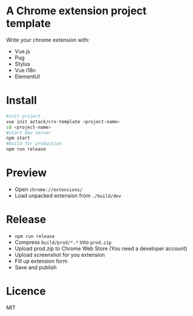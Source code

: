 # A Chrome extension project template

Write your chrome extension with:
- Vue.js
- Pug
- Stylus
- Vue i18n
- ElementUI

# Install

```bash
#init project
vue init aztack/crx-template <project-name>
cd <project-name>
#start dev server
npm start
#build for production
npm run release
```

# Preview

- Open `chrome://extensions/`
- Load unpacked extension from `./build/dev`

# Release

- `npm run release`
- Compress `build/prod/*.*` into `prod.zip`
- Upload prod.zip to Chrome Web Store (You need a developer account)
- Upload screenshot for you extension
- Fill up extension form
- Save and publish

# Licence

MIT
